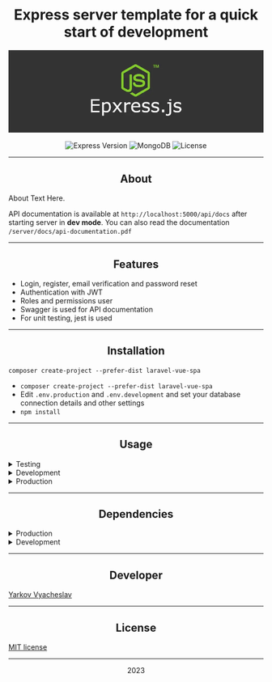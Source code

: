 <h1 align="center">Express server template for a quick start of development</h1>

<p align="center">
  <img src="express.webp"  alt="Express">
</p>

<p align="center">
   <img src="https://img.shields.io/badge/Express-4-green" alt="Express Version">
   <img src="https://img.shields.io/badge/MongoDB-green" alt="MongoDB">
   <img src="https://img.shields.io/badge/license-MIT-green" alt="License">
</p>

***

<div align="center"><h2>About</h2></div>
About Text Here.

API documentation is available at `http://localhost:5000/api/docs` after starting server in **dev mode**.
You can also read the documentation `/server/docs/api-documentation.pdf`

***
<div align="center"><h2>Features</h2></div>

<ul>
<li>Login, register, email verification and password reset</li>
<li>Authentication with JWT</li>
<li>Roles and permissions user</li>
<li>Swagger is used for API documentation</li>
<li>For unit testing, jest is used</li>
</ul>

***
<div align="center"><h2>Installation</h2></div>

```
composer create-project --prefer-dist laravel-vue-spa
```
<ul>
<li><code>composer create-project --prefer-dist laravel-vue-spa</code></li>
<li>Edit <code>.env.production</code> and <code>.env.development</code> and set your database connection details and other settings</li>
<li><code>npm install</code></li>
</ul>

***
<div align="center"><h2>Usage</h2></div>

<details>
  <summary>Testing</summary>

Edit <code>.env.test</code> and set your test database connection details and other settings.

<code>npm run test</code>
</details>

<details>
  <summary>Development</summary>

<code>npm run start:dev</code>
</details>

<details>
  <summary>Production</summary>

<code>npm run start</code>
</details>

***
<div align="center"><h2>Dependencies</h2></div>

<details>
  <summary>Production</summary>

- [Express](https://expressjs.com/) ^4.18.2
- [Cors (npm)](https://www.npmjs.com/package/cors) ^2.8.5
- [Cookie-parser (npm)](https://www.npmjs.com/package/cookie-parser) ^1.4.6
- [Dotenv (npm)](https://www.npmjs.com/package/dotenv) ^16.0.3
- [MongoDB (npm)](https://www.npmjs.com/package/mongodb) ^4.13.0
- [Mongoose (npm)](https://www.npmjs.com/package/mongoose) ^6.9.0
</details>

<details>
  <summary>Development</summary>

- [Nodemon](https://www.npmjs.com/package/nodemon) ^2.0.20
</details>

***
<div align="center"><h2>Developer</h2></div>

[Yarkov Vyacheslav](https://github.com/Hashmann)

***
<div align="center"><h2>License</h2></div>

[MIT license](https://opensource.org/licenses/MIT)

***
<p align="center">2023</p>